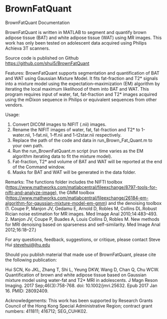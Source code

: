 # BrownFatQuant
 
BrownFatQuant Documentation

BrownFatQuant is written in MATLAB to segment and quantify brown adipose tissue (BAT) and white adipose tissue (WAT) using MR images. This work has only been tested on adolescent data acquired using Philips Achieva 3T scanners.


Source code is published on Github https://github.com/shui5/BrownFatQuant

Features:
BrownFatQuant supports segmentation and quantification of BAT and WAT using Gaussian Mixture Model. It fits fat-fraction and T2* signals into a mixture model using the expectation–maximization (EM) algorithm by iterating the local maximum likelihood  of them into BAT and WAT. This program requires input of water, fat, fat-fraction and T2* images acquired using the mDixon sequence in Philips or equivalent sequences from other vendors.

Usage:
1) Convert DICOM images to NIFIT (.nii) images.
2) Rename the NIFIT images of water, fat, fat-fraction and T2* to 1-water.nii, 1-fat.nii, 1-ff.nii and 1-t2star.nii respectively.
3) Replace the path of the code and data in run_Brown_Fat_Quant.m to your own path.
4) Run the run_BrownFatQuant.m script (run time varies as the EM algorithm iterating data to fit the mixture model). 
5) Fat-fraction, T2* and volume of BAT and WAT will be reported at the end of the Command window.
6) Masks for BAT and WAT will be generated in the data folder.

Remarks:
The functions folder includes the NIFTI toolbox (https://www.mathworks.com/matlabcentral/fileexchange/8797-tools-for-nifti-and-analyze-image), the GMM toolbox (https://www.mathworks.com/matlabcentral/fileexchange/26184-em-algorithm-for-gaussian-mixture-model-em-gmm) and the denoising toolbox (1. Coupe P, Manjon JV, Gedamu E, Arnold D, Robles M, Collins DL.Robust Rician noise estimation for MR images. Med Image Anal 2010;14:483–493. 2. Manjon JV, Coupe P, Buades A, Louis Collins D, Robles M. New methods for MRI denoising based on sparseness and self-similarity. Med Image Anal 2012;16:18–27.)

For any questions, feedback, suggestions, or critique, please contact Steve Hui <stevehui@jhu.edu>

Should you publish material that made use of BrownFatQuant, please cite the following publication:

Hui SCN, Ko JKL, Zhang T, Shi L, Yeung DKW, Wang D, Chan Q, Chu WCW. Quantification of brown and white adipose tissue based on Gaussian mixture model using water-fat and T2* MRI in adolescents. J Magn Reson Imaging. 2017 Sep;46(3):758-768. doi: 10.1002/jmri.25632. Epub 2017 Jan 16. PMID: 28092409.

Acknowledgements:
This work has been supported by Research Grants Council of the Hong Kong Special Administrative Region; contract grant numbers: 411811; 416712; SEG_CUHK02.
